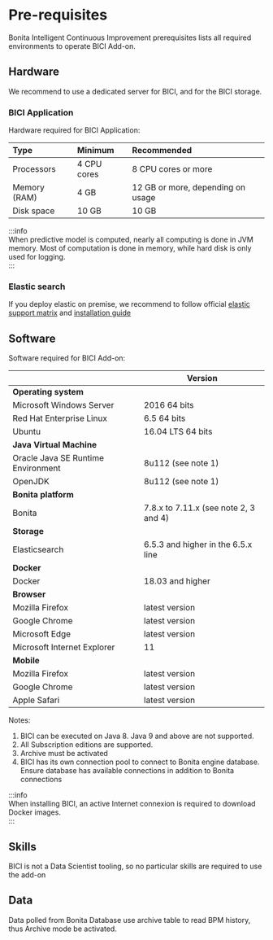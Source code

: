 # Pre-requisites

Bonita Intelligent Continuous Improvement prerequisites lists all required environments to operate BICI Add-on.

## Hardware

We recommend to use a dedicated server for BICI, and for the BICI storage. 

### BICI Application


Hardware required for BICI Application:

| Type | Minimum | Recommended |
|:-|:-|:-|
| Processors | 4 CPU cores | 8 CPU cores or more |
| Memory (RAM) | 4 GB | 12 GB or more, depending on usage|
| Disk space | 10 GB | 10 GB |

   
:::info    
When predictive model is computed, nearly all computing is done in JVM memory. Most of computation is done in memory,
while hard disk is only used for logging.    
:::

### Elastic search

If you deploy elastic on premise, we recommend to follow official [elastic support matrix](https://www.elastic.co/support/matrix)
 and [installation guide](https://www.elastic.co/guide/en/elasticsearch/reference/6.5/setup.html) 

## Software


Software required for BICI Add-on:

| | Version
|:-|-
| **Operating system** |
| Microsoft Windows Server | 2016 64 bits |
| Red Hat Enterprise Linux |  6.5 64 bits |
| Ubuntu | 16.04 LTS 64 bits |
| **Java Virtual Machine** |
| Oracle Java SE Runtime Environment | 8u112 (see note 1) |
| OpenJDK | 8u112 (see note 1) |
| **Bonita platform** | 
| Bonita | 7.8.x to 7.11.x (see note 2, 3 and 4) |
| **Storage** | 
| Elasticsearch | 6.5.3 and higher in the 6.5.x line |
| **Docker** | 
| Docker | 18.03 and higher|
| **Browser** |
| Mozilla Firefox | latest version |
| Google Chrome | latest version |
| Microsoft Edge | latest version |
| Microsoft Internet Explorer | 11 |
| **Mobile** |
| Mozilla Firefox | latest version |
| Google Chrome | latest version |
| Apple Safari | latest version |

Notes:
1. BICI can be executed on Java 8. Java 9 and above are not supported. 
2. All Subscription editions are supported.
3. Archive must be activated
4. BICI has its own connection pool to connect to Bonita engine database. Ensure database has available connections 
in addition to Bonita connections

:::info    
When installing BICI, an active Internet connexion is required to download Docker images.    
:::

## Skills

BICI is not a Data Scientist tooling, so no particular skills are required to use the add-on

## Data

Data polled from Bonita Database use archive table to read BPM history, thus Archive mode be activated.
